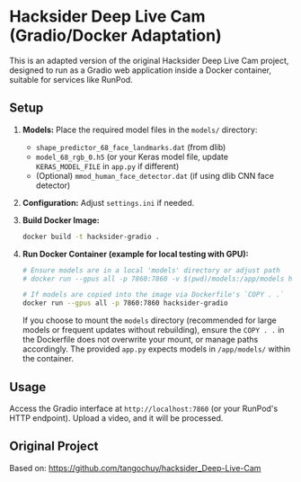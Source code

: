 
# Hacksider Deep Live Cam (Gradio/Docker Adaptation)

This is an adapted version of the original Hacksider Deep Live Cam project,
designed to run as a Gradio web application inside a Docker container, suitable for services like RunPod.

## Setup

1.  **Models:** Place the required model files in the `models/` directory:
    *   `shape_predictor_68_face_landmarks.dat` (from dlib)
    *   `model_68_rgb_0.h5` (or your Keras model file, update `KERAS_MODEL_FILE` in `app.py` if different)
    *   (Optional) `mmod_human_face_detector.dat` (if using dlib CNN face detector)

2.  **Configuration:** Adjust `settings.ini` if needed.

3.  **Build Docker Image:**
    ```bash
    docker build -t hacksider-gradio .
    ```

4.  **Run Docker Container (example for local testing with GPU):**
    ```bash
    # Ensure models are in a local 'models' directory or adjust path
    # docker run --gpus all -p 7860:7860 -v $(pwd)/models:/app/models hacksider-gradio

    # If models are copied into the image via Dockerfile's `COPY . .`
    docker run --gpus all -p 7860:7860 hacksider-gradio
    ```
    If you choose to mount the `models` directory (recommended for large models or frequent updates without rebuilding),
    ensure the `COPY . .` in the Dockerfile does not overwrite your mount, or manage paths accordingly.
    The provided `app.py` expects models in `/app/models/` within the container.

## Usage

Access the Gradio interface at `http://localhost:7860` (or your RunPod's HTTP endpoint).
Upload a video, and it will be processed.

## Original Project

Based on: https://github.com/tangochuy/hacksider_Deep-Live-Cam
